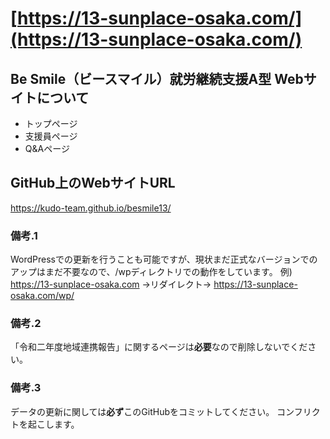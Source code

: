 # [https://13-sunplace-osaka.com/](https://13-sunplace-osaka.com/)
## Be Smile（ビースマイル）就労継続支援A型 Webサイトについて

- トップページ
- 支援員ページ
- Q&Aページ

## GitHub上のWebサイトURL
https://kudo-team.github.io/besmile13/

### 備考.1
WordPressでの更新を行うことも可能ですが、現状まだ正式なバージョンでのアップはまだ不要なので、/wpディレクトリでの動作をしています。
例) https://13-sunplace-osaka.com →リダイレクト→ https://13-sunplace-osaka.com/wp/

### 備考.2
「令和二年度地域連携報告」に関するページは**必要**なので削除しないでください。

### 備考.3
データの更新に関しては**必ず**このGitHubをコミットしてください。
コンフリクトを起こします。
